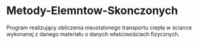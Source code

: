 # Metody-Elemntow-Skonczonych
Program realizujący obliczenia nieustalonego transportu ciepła w ściance wykonanej z danego materiału o danych właściwościach fizycznych.
